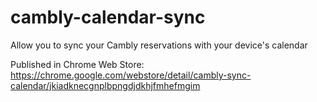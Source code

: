 # cambly-calendar-sync
Allow you to sync your Cambly reservations with your device's calendar

Published in Chrome Web Store: https://chrome.google.com/webstore/detail/cambly-sync-calendar/jkiadknecgnplbpngdjdkhjfmhefmgim
